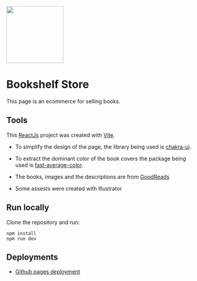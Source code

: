 <img src="https://user-images.githubusercontent.com/71737227/217620423-062f4a6a-8d62-4efd-9af7-2b9ddb9c4f78.svg" width="150" height="150">

# Bookshelf Store

This page is an ecommerce for selling books.

## Tools

This [ReactJs](https://reactjs.org/) project was created with [Vite](https://vitejs.dev/).

- To simplify the design of the page, the library being used is [chakra-ui](https://chakra-ui.com/).

- To extract the dominant color of the book covers the package being used is [fast-average-color](https://www.npmjs.com/package/fast-average-color).

- The books, images and the descriptions are from [GoodReads](https://www.goodreads.com/)

- Some assests were created with Illustrator

## Run locally

Clone the repository and run:

```
npm install
npm run dev
```

## Deployments

- [Github pages deployment](https://ariana-salese.github.io/bookshelf/)

